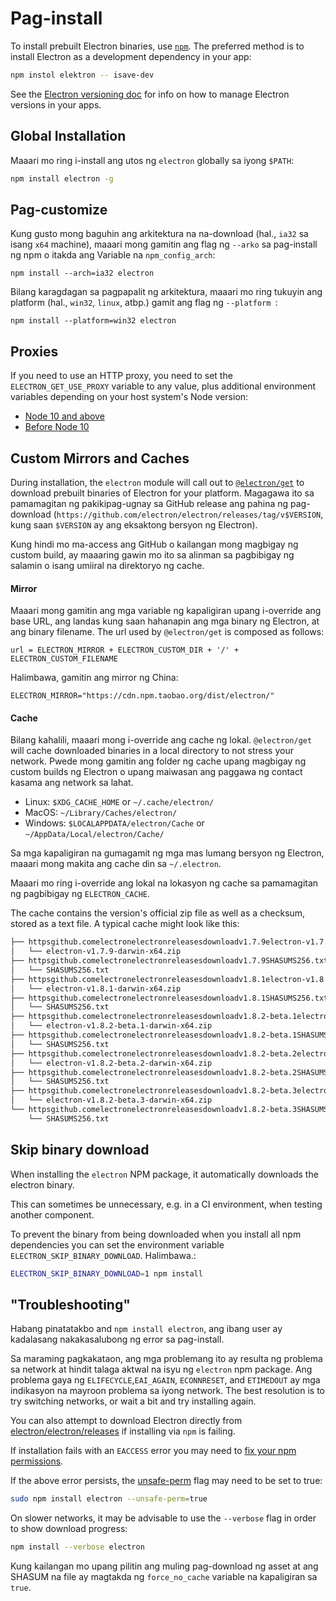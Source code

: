 # Pag-install

To install prebuilt Electron binaries, use [`npm`][npm]. The preferred method is to install Electron as a development dependency in your app:

```sh
npm instol elektron -- isave-dev
```

See the [Electron versioning doc][versioning] for info on how to manage Electron versions in your apps.

## Global Installation

Maaari mo ring i-install ang utos ng ` electron ` globally sa iyong ` $PATH `:

```sh
npm install electron -g
```

## Pag-customize

Kung gusto mong baguhin ang arkitektura na na-download (hal., ` ia32 ` sa isang ` x64 ` machine), maaari mong gamitin ang flag ng ` --arko ` sa pag-install ng npm o itakda ang Variable na ` npm_config_arch `:

```shell
npm install --arch=ia32 electron
```

Bilang karagdagan sa pagpapalit ng arkitektura, maaari mo ring tukuyin ang platform (hal., ` win32 `, ` linux `, atbp.) gamit ang flag ng `--platform `:

```shell
npm install --platform=win32 electron
```

## Proxies

If you need to use an HTTP proxy, you need to set the `ELECTRON_GET_USE_PROXY` variable to any value, plus additional environment variables depending on your host system's Node version:

* [Node 10 and above][proxy-env-10]
* [Before Node 10][proxy-env]

## Custom Mirrors and Caches
During installation, the `electron` module will call out to [`@electron/get`][electron-get] to download prebuilt binaries of Electron for your platform. Magagawa ito sa pamamagitan ng pakikipag-ugnay sa GitHub release ang pahina ng pag-download (` https://github.com/electron/electron/releases/tag/v$VERSION `, kung saan ` $VERSION ` ay ang eksaktong bersyon ng Electron).

Kung hindi mo ma-access ang GitHub o kailangan mong magbigay ng custom build, ay maaaring gawin mo ito sa alinman sa pagbibigay ng salamin o isang umiiral na direktoryo ng cache.

#### Mirror
Maaari mong gamitin ang mga variable ng kapaligiran upang i-override ang base URL, ang landas kung saan hahanapin ang mga binary ng Electron, at ang binary filename. The url used by `@electron/get` is composed as follows:

```plaintext
url = ELECTRON_MIRROR + ELECTRON_CUSTOM_DIR + '/' + ELECTRON_CUSTOM_FILENAME
```

Halimbawa, gamitin ang mirror ng China:

```plaintext
ELECTRON_MIRROR="https://cdn.npm.taobao.org/dist/electron/"
```

#### Cache
Bilang kahalili, maaari mong i-override ang cache ng lokal. `@electron/get` will cache downloaded binaries in a local directory to not stress your network. Pwede mong gamitin ang folder ng cache upang magbigay ng custom builds ng Electron o upang maiwasan ang paggawa ng contact kasama ang network sa lahat.

* Linux: `$XDG_CACHE_HOME` or `~/.cache/electron/`
* MacOS: `~/Library/Caches/electron/`
* Windows: `$LOCALAPPDATA/electron/Cache` or `~/AppData/Local/electron/Cache/`

Sa mga kapaligiran na gumagamit ng mga mas lumang bersyon ng Electron, maaari mong makita ang cache din sa ` ~/.electron `.

Maaari mo ring i-override ang lokal na lokasyon ng cache sa pamamagitan ng pagbibigay ng ` ELECTRON_CACHE `.

The cache contains the version's official zip file as well as a checksum, stored as a text file. A typical cache might look like this:

```sh
├── httpsgithub.comelectronelectronreleasesdownloadv1.7.9electron-v1.7.9-darwin-x64.zip
│   └── electron-v1.7.9-darwin-x64.zip
├── httpsgithub.comelectronelectronreleasesdownloadv1.7.9SHASUMS256.txt
│   └── SHASUMS256.txt
├── httpsgithub.comelectronelectronreleasesdownloadv1.8.1electron-v1.8.1-darwin-x64.zip
│   └── electron-v1.8.1-darwin-x64.zip
├── httpsgithub.comelectronelectronreleasesdownloadv1.8.1SHASUMS256.txt
│   └── SHASUMS256.txt
├── httpsgithub.comelectronelectronreleasesdownloadv1.8.2-beta.1electron-v1.8.2-beta.1-darwin-x64.zip
│   └── electron-v1.8.2-beta.1-darwin-x64.zip
├── httpsgithub.comelectronelectronreleasesdownloadv1.8.2-beta.1SHASUMS256.txt
│   └── SHASUMS256.txt
├── httpsgithub.comelectronelectronreleasesdownloadv1.8.2-beta.2electron-v1.8.2-beta.2-darwin-x64.zip
│   └── electron-v1.8.2-beta.2-darwin-x64.zip
├── httpsgithub.comelectronelectronreleasesdownloadv1.8.2-beta.2SHASUMS256.txt
│   └── SHASUMS256.txt
├── httpsgithub.comelectronelectronreleasesdownloadv1.8.2-beta.3electron-v1.8.2-beta.3-darwin-x64.zip
│   └── electron-v1.8.2-beta.3-darwin-x64.zip
└── httpsgithub.comelectronelectronreleasesdownloadv1.8.2-beta.3SHASUMS256.txt
    └── SHASUMS256.txt
```

## Skip binary download
When installing the `electron` NPM package, it automatically downloads the electron binary.

This can sometimes be unnecessary, e.g. in a CI environment, when testing another component.

To prevent the binary from being downloaded when you install all npm dependencies you can set the environment variable `ELECTRON_SKIP_BINARY_DOWNLOAD`. Halimbawa.:
```sh
ELECTRON_SKIP_BINARY_DOWNLOAD=1 npm install
```

## "Troubleshooting"

Habang pinatatakbo and `npm install electron`, ang ibang user ay kadalasang nakakasalubong ng error sa pag-install.

Sa maraming pagkakataon, ang mga problemang ito ay resulta ng problema sa network at hindit talaga aktwal na isyu ng `electron` npm package. Ang problema gaya ng `ELIFECYCLE`,`EAI_AGAIN`, `ECONNRESET`, and `ETIMEDOUT` ay mga indikasyon na mayroon problema sa iyong network. The best resolution is to try switching networks, or wait a bit and try installing again.

You can also attempt to download Electron directly from [electron/electron/releases][releases] if installing via `npm` is failing.

If installation fails with an `EACCESS` error you may need to [fix your npm permissions][npm-permissions].

If the above error persists, the [unsafe-perm][unsafe-perm] flag may need to be set to true:

```sh
sudo npm install electron --unsafe-perm=true
```

On slower networks, it may be advisable to use the `--verbose` flag in order to show download progress:

```sh
npm install --verbose electron
```

Kung kailangan mo upang pilitin ang muling pag-download ng asset at ang SHASUM na file ay magtakda ng ` force_no_cache ` variable na kapaligiran sa ` true`.

[npm]: https://docs.npmjs.com
[versioning]: ./electron-versioning.md
[releases]: https://github.com/electron/electron/releases
[proxy-env-10]: https://github.com/gajus/global-agent/blob/v2.1.5/README.md#environment-variables
[proxy-env]: https://github.com/np-maintain/global-tunnel/blob/v2.7.1/README.md#auto-config
[electron-get]: https://github.com/electron/get
[npm-permissions]: https://docs.npmjs.com/getting-started/fixing-npm-permissions
[unsafe-perm]: https://docs.npmjs.com/misc/config#unsafe-perm
